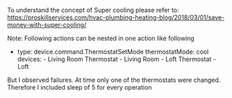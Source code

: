 To understand the concept of Super cooling please refer to:
https://proskillservices.com/hvac-plumbing-heating-blog/2018/03/01/save-money-with-super-cooling/

Note: Following actions can be nested in one action like following
  - type: device.command.ThermostatSetMode 
      thermostatMode: cool
      devices: 
        - Living Room Thermostat - Living Room
        - Loft Thermostat - Loft
  
But I observed failures. At time only one of the thermostats were changed. 
Therefore I included sleep of 5 for every operation
